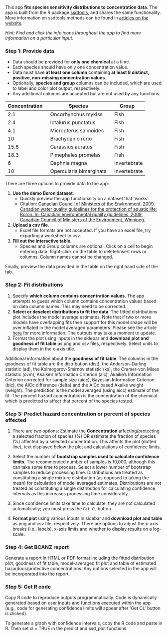 This app **fits species sensitivity distributions to concentration data**. The app is built from the R package [ssdtools](https://github.com/bcgov/ssdtools), and shares the same functionality. More information on ssdtools methods can be found in [articles on the website](https://bcgov.github.io/ssdtools/articles/).

*Hint: Find and click the info icons throughout the app to find more information on a particular input.*  

### Step 1: Provide data 

* Data should be provided for **only one chemical** at a time. 
* Each species should have only one concentration value. 
* Data must have **at least one column** containing **at least 8 distinct, positive, non-missing concentration values**. 
* Optionally, **species and group** columns can be included, which are used to label and color plot output, respectively.  
* Any additional columns are accepted but are not used by any functions.


<center>

Concentration&nbsp;&nbsp; | Species&nbsp;&nbsp; | Group &nbsp;
--- | --- | ---
2.1 | Oncorhynchus mykiss &nbsp; | Fish
2.4 | Ictalurus punctatus &nbsp;| Fish  
4.1 | Micropterus salmoides &nbsp;| Fish
10  | Brachydanio rerio &nbsp;| Fish
15.6 | Carassius auratus &nbsp;| Fish
18.3 | Pimephales promelas &nbsp;| Fish 
6 | Daphnia magna &nbsp;| Invertebrate
10 | Opercularia bimarginata &nbsp;| Invertebrate

</center>

There are three options to provide data to the app:  

1. **Use the demo Boron dataset**. 
    - Quickly preview the app functionality on a dataset that 'works'. 
    - Citation: [Canadian Council of Ministers of the Environment. 2009. Canadian water quality guidelines for the protection of aquatic life: Boron. In: Canadian  environmental  quality guidelines, 2009, Canadian Council of  Ministers of the Environment, Winnipeg.](http://ceqg-rcqe.ccme.ca/download/en/324/)
2. **Upload a csv file**. 
    - Excel file formats are not accepted. If you have an excel file, try exporting a worksheet to csv. 
3. **Fill out the interactive table**. 
    - Species and Group columns are optional. Click on a cell to begin entering data. Right-click on the table to delete/insert rows or columns. Column names cannot be changed. 
    
Finally, preview the data provided in the table on the right hand side of the tab.  

### Step 2: Fit distributions 

1. Specify **which column contains concentration values**. The app attempts to guess which column contains concentration values based on data column names. This may need to be corrected.
2. **Select or deselect distributions to fit the data**.  The fitted distributions plot includes the model average estimates. Note that if two or more models have overlapping fits then support for this model shape will be over inflated in the model averaged parameters.  Please see the article [here](https://bcgov.github.io/ssdtools/articles/distributions.html) for more information.  The outputs may take a moment to update.
3. Format the plot using inputs in the sidebar and **download plot and goodness of fit table** as png and csv files, respectively. Select units to display them in the x-axis title. 

Additional information about the **goodness of fit table**:
The columns in the goodness of fit table are the distribution (dist), the Anderson-Darling statistic (ad), the Kolmogorov-Smirnov statistic (ks), the Cramer-von Mises statistic (cvm), Akaike’s Information Criterion (aic), Akaike’s Information Criterion corrected for sample size (aicc), Bayesian Information Criterion (bic), the AICc difference (delta) and the AICc based Akaike weight (weight). The prediction is the model averaged (using aicc) estimate of the fit. The percent hazard concentration is the concentration of the chemical which is predicted to affect that percent of the species tested.

### Step 3: Predict hazard concentration or percent of species effected
1. There are two options: Estimate the **Concentration** affecting/protecting a selected fraction of species (%) OR estimate the fraction of species (%) affected by a selected concentration. This affects the plot (dotted line), text displayed below the plot and calculations of confidence limits. 
2. Select the number of **bootstrap samples used to calculate confidence limits**. The recommended number of samples is 10,000, although this can take some time to process. Select a lower number of bootstrap samples to reduce processing time.  Distributions are treated as constituting a single mixture distribution (as opposed to taking the mean) for calculation of model averaged estimates. Distributions are not treated as constituting a single distribution for calculating confidence intervals as this increases processing time considerably. 

3. Since confidence limits take time to calculate, they are not calculated automatically; you must press the `Get CL` button.
4. **Format plot** using various inputs in sidebar and **download plot and table** as png and csv file, respectively. There are options to adjust the x-axis breaks (i.e., labels), x-axis limits and whether to display results on a log-scale. 

### Step 4: Get BCANZ report
Generate a report in HTML or PDF format including the fitted distribution plot, goodness of fit table, model-averaged fit plot and table of estimated hazardous/protective concentrations. Any options selected in the app will be incorporated into the report. 

### Step 5: Get R code

Copy R code to reproduce outputs programmatically. Code is dynamically generated based on user inputs and functions executed within the app (e.g., code for generating confidence limits will appear after 'Get CL' button is clicked). 

To generate a graph with confidence intervals, copy the R code and paste in R.  Then set ci = TRUE in the predict and ssd_plot functions.

 

